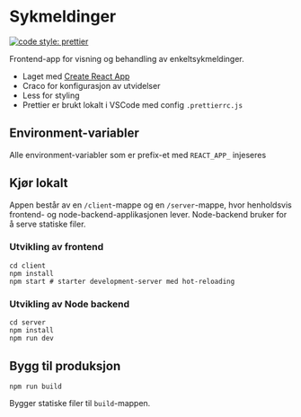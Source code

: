 # Sykmeldinger

[![code style: prettier](https://img.shields.io/badge/code_style-prettier-ff69b4.svg?style=flat-square)](https://github.com/prettier/prettier)

Frontend-app for visning og behandling av enkeltsykmeldinger.

-   Laget med [Create React App](https://github.com/facebook/create-react-app)
-   Craco for konfigurasjon av utvidelser
-   Less for styling
-   Prettier er brukt lokalt i VSCode med config `.prettierrc.js`

## Environment-variabler
Alle environment-variabler som er prefix-et med `REACT_APP_` injeseres 

## Kjør lokalt
Appen består av en `/client`-mappe og en `/server`-mappe, hvor henholdsvis frontend- og node-backend-applikasjonen lever. Node-backend bruker for å serve statiske filer.

### Utvikling av frontend
```
cd client
npm install
npm start # starter development-server med hot-reloading
```

### Utvikling av Node backend 
```
cd server
npm install
npm run dev
```

## Bygg til produksjon

```
npm run build
```

Bygger statiske filer til `build`-mappen.
